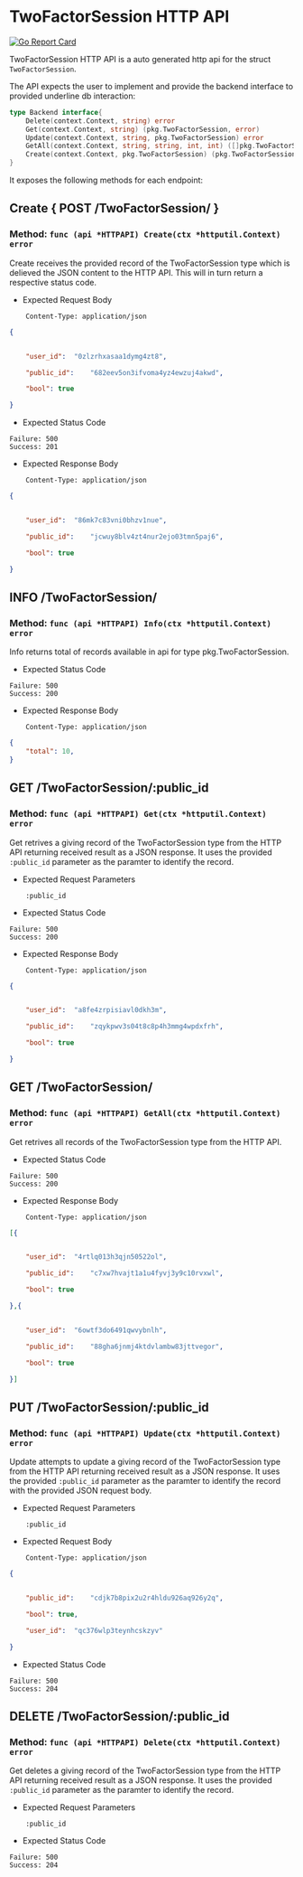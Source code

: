 TwoFactorSession HTTP API 
===============================

[![Go Report Card](https://goreportcard.com/badge/github.com/gokit/tenancykit/pkg/resources/twofactorsessionapi)](https://goreportcard.com/report/github.com/gokit/tenancykit/pkg/resources/twofactorsessionapi)

TwoFactorSession HTTP API is a auto generated http api for the struct `TwoFactorSession`.

The API expects the user to implement and provide the backend interface to provided underline db interaction:

```go
type Backend interface{
    Delete(context.Context, string) error
    Get(context.Context, string) (pkg.TwoFactorSession, error)
    Update(context.Context, string, pkg.TwoFactorSession) error
    GetAll(context.Context, string, string, int, int) ([]pkg.TwoFactorSession, int, error)
    Create(context.Context, pkg.TwoFactorSession) (pkg.TwoFactorSession, error)
}
```

It exposes the following methods for each endpoint:

## Create { POST /TwoFactorSession/ }
### Method: `func (api *HTTPAPI) Create(ctx *httputil.Context) error`

Create receives the provided record of the TwoFactorSession type which is delieved the 
JSON content to the HTTP API. This will in turn return a respective status code.

- Expected Request Body

```http
    Content-Type: application/json
```

```json
{


    "user_id":	"0zlzrhxasaa1dymg4zt8",

    "public_id":	"682eev5on3ifvoma4yz4ewzuj4akwd",

    "bool":	true

}
```

- Expected Status Code

```
Failure: 500
Success: 201
```

- Expected Response Body

```http
    Content-Type: application/json
```

```json
{


    "user_id":	"86mk7c83vni0bhzv1nue",

    "public_id":	"jcwuy8blv4zt4nur2ejo03tmn5paj6",

    "bool":	true

}
```

## INFO /TwoFactorSession/
### Method: `func (api *HTTPAPI) Info(ctx *httputil.Context) error`

Info returns total of records available in api for type pkg.TwoFactorSession.

- Expected Status Code

```
Failure: 500
Success: 200
```

- Expected Response Body

```http
    Content-Type: application/json
```

```json
{
    "total": 10,
}
```

## GET /TwoFactorSession/:public_id
### Method: `func (api *HTTPAPI) Get(ctx *httputil.Context) error`

Get retrives a giving record of the TwoFactorSession type from the HTTP API returning received result as a JSON
response. It uses the provided `:public_id` parameter as the paramter to identify the record.

- Expected Request Parameters

```
    :public_id
```

- Expected Status Code

```
Failure: 500
Success: 200
```

- Expected Response Body

```http
    Content-Type: application/json
```

```json
{


    "user_id":	"a8fe4zrpisiavl0dkh3m",

    "public_id":	"zqykpwv3s04t8c8p4h3mmg4wpdxfrh",

    "bool":	true

}
```

## GET /TwoFactorSession/
### Method: `func (api *HTTPAPI) GetAll(ctx *httputil.Context) error`

Get retrives all records of the TwoFactorSession type from the HTTP API.

- Expected Status Code

```
Failure: 500
Success: 200
```

- Expected Response Body

```http
    Content-Type: application/json
```

```json
[{


    "user_id":	"4rtlq013h3qjn50522ol",

    "public_id":	"c7xw7hvajt1a1u4fyvj3y9c10rvxwl",

    "bool":	true

},{


    "user_id":	"6owtf3do6491qwvybnlh",

    "public_id":	"88gha6jnmj4ktdvlambw83jttvegor",

    "bool":	true

}]
```

## PUT /TwoFactorSession/:public_id
### Method: `func (api *HTTPAPI) Update(ctx *httputil.Context) error`

Update attempts to update a giving record of the TwoFactorSession type from the HTTP API returning received result as a JSON
response. It uses the provided `:public_id` parameter as the paramter to identify the record with the provided JSON request body.

- Expected Request Parameters

```
    :public_id
```

- Expected Request Body

```http
    Content-Type: application/json
```

```json
{


    "public_id":	"cdjk7b8pix2u2r4hldu926aq926y2q",

    "bool":	true,

    "user_id":	"qc376wlp3teynhcskzyv"

}
```

- Expected Status Code

```
Failure: 500
Success: 204
```

## DELETE /TwoFactorSession/:public_id
### Method: `func (api *HTTPAPI) Delete(ctx *httputil.Context) error`

Get deletes a giving record of the TwoFactorSession type from the HTTP API returning received result as a JSON
response. It uses the provided `:public_id` parameter as the paramter to identify the record.

- Expected Request Parameters

```
    :public_id
```

- Expected Status Code

```
Failure: 500
Success: 204
```


